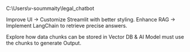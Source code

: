 C:\Users\v-soummaity\legal_chatbot

Improve UI → Customize Streamlit with better styling.
Enhance RAG → Implement LangChain to retrieve precise answers.

Explore how data chunks can be stored in Vector DB & AI Model must use the chunks to generate Output.